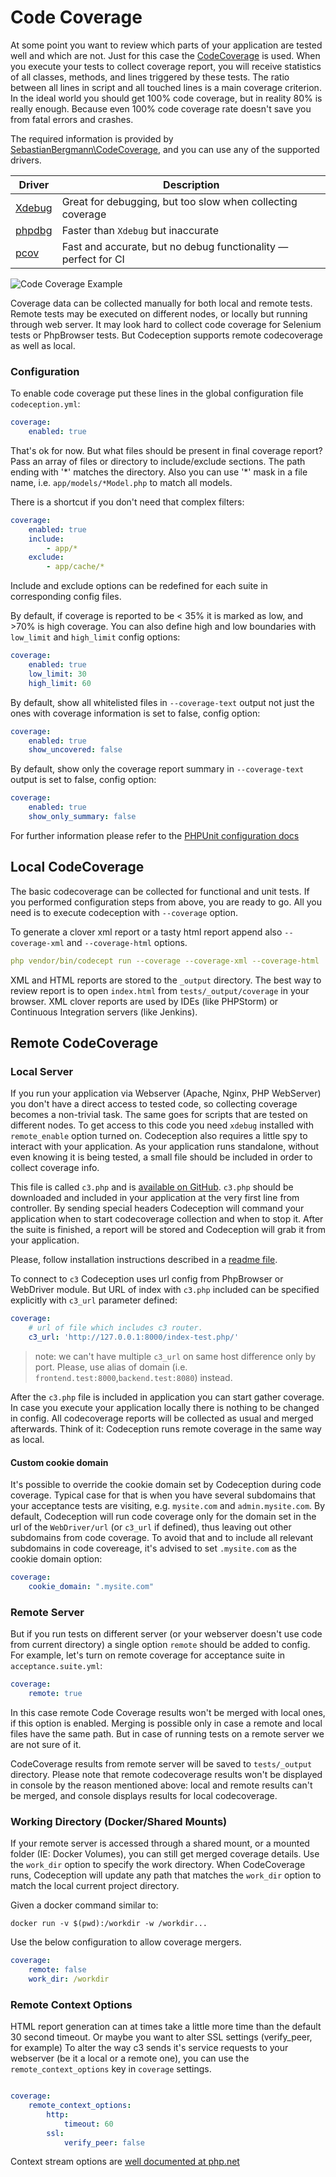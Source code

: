 # Code Coverage

At some point you want to review which parts of your application are tested well and which are not.
Just for this case the [CodeCoverage](https://en.wikipedia.org/wiki/Code_coverage) is used. When you execute your tests to collect coverage report,
you will receive statistics of all classes, methods, and lines triggered by these tests.
The ratio between all lines in script and all touched lines is a main coverage criterion. In the ideal world you should get 100% code coverage, but in reality 80% is really enough. Because even 100% code coverage rate doesn't save you from fatal errors and crashes.

The required information is provided by [SebastianBergmann\CodeCoverage](https://github.com/sebastianbergmann/php-code-coverage), and you can use any of the supported drivers.

| Driver | Description |
| --- | --- |
| [Xdebug](https://github.com/xdebug/xdebug) | Great for debugging, but too slow when collecting coverage |
| [phpdbg](https://www.php.net/manual/en/book.phpdbg.php) | Faster than `Xdebug` but inaccurate |
| [pcov](https://github.com/krakjoe/pcov) | Fast and accurate, but no debug functionality &mdash; perfect for CI |

![Code Coverage Example](https://codeception.com/images/coverage.png)

Coverage data can be collected manually for both local and remote tests. Remote tests may be executed on different nodes,
or locally but running through web server. It may look hard to collect code coverage for Selenium tests or PhpBrowser tests. But Codeception supports remote codecoverage as well as local.

### Configuration

To enable code coverage put these lines in the global configuration file `codeception.yml`:


```yaml
coverage:
    enabled: true
```

That's ok for now. But what files should be present in final coverage report?
Pass an array of files or directory to include/exclude sections. The path ending with '\*' matches the directory.
Also you can use '\*' mask in a file name, i.e. `app/models/*Model.php` to match all models.

There is a shortcut if you don't need that complex filters:


```yaml
coverage:
    enabled: true
    include:
        - app/*
    exclude:
        - app/cache/*
```
Include and exclude options can be redefined for each suite in corresponding config files.

By default, if coverage is reported to be < 35% it is marked as low, and >70% is high coverage.
You can also define high and low boundaries with `low_limit` and `high_limit` config options:


```yaml
coverage:
    enabled: true
    low_limit: 30
    high_limit: 60
```

By default, show all whitelisted files in `--coverage-text` output not just the ones with coverage information is set to false, config option:


```yaml
coverage:
    enabled: true
    show_uncovered: false
```

By default, show only the coverage report summary in `--coverage-text` output is set to false, config option:


```yaml
coverage:
    enabled: true
    show_only_summary: false
```

For further information please refer to the [PHPUnit configuration docs](https://phpunit.readthedocs.io/en/latest/configuration.html)

## Local CodeCoverage

The basic codecoverage can be collected for functional and unit tests.
If you performed configuration steps from above, you are ready to go.
All you need is to execute codeception with `--coverage` option.

To generate a clover xml report or a tasty html report append also `--coverage-xml` and `--coverage-html` options.


```yaml
php vendor/bin/codecept run --coverage --coverage-xml --coverage-html
```

XML and HTML reports are stored to the `_output` directory. The best way to review report is to open `index.html` from `tests/_output/coverage` in your browser.
XML clover reports are used by IDEs (like PHPStorm) or Continuous Integration servers (like Jenkins).

## Remote CodeCoverage

### Local Server

If you run your application via Webserver (Apache, Nginx, PHP WebServer) you don't have a direct access to tested code,
so collecting coverage becomes a non-trivial task. The same goes for scripts that are tested on different nodes.
To get access to this code you need `xdebug` installed with `remote_enable` option turned on.
Codeception also requires a little spy to interact with your application. As your application runs standalone,
without even knowing it is being tested, a small file should be included in order to collect coverage info.

This file is called `c3.php` and is [available on GitHub](https://github.com/Codeception/c3).
`c3.php` should be downloaded and included in your application at the very first line from controller.
By sending special headers Codeception will command your application when to start codecoverage collection and when to stop it.
After the suite is finished, a report will be stored and Codeception will grab it from your application.

Please, follow installation instructions described in a [readme file](https://github.com/Codeception/c3).

To connect to `c3` Codeception uses url config from PhpBrowser or WebDriver module.
But URL of index with `c3.php` included can be specified explicitly with `c3_url` parameter defined:


```yaml
coverage:
    # url of file which includes c3 router.
    c3_url: 'http://127.0.0.1:8000/index-test.php/'
```
> note: we can't have multiple `c3_url` on same host difference only by port. Please, use alias of domain 
(i.e. `frontend.test:8000`,`backend.test:8080`) instead.

After the `c3.php` file is included in application you can start gather coverage.
In case you execute your application locally there is nothing to be changed in config.
All codecoverage reports will be collected as usual and merged afterwards.
Think of it: Codeception runs remote coverage in the same way as local.

#### Custom cookie domain

It's possible to override the cookie domain set by Codeception during code coverage. Typical case for that is when you
have several subdomains that your acceptance tests are visiting, e.g. `mysite.com` and `admin.mysite.com`. By default,
Codeception will run code coverage only for the domain set in the url of the  `WebDriver/url` (or `c3_url` if defined),
thus leaving out other subdomains from code coverage. To avoid that and to include all relevant subdomains in code
covereage, it's advised to set `.mysite.com` as the cookie domain option:


```yaml
coverage:
    cookie_domain: ".mysite.com"
```

### Remote Server

But if you run tests on different server (or your webserver doesn't use code from current directory) a single option `remote` should be added to config.
For example, let's turn on remote coverage for acceptance suite in `acceptance.suite.yml`:


```yaml
coverage:
    remote: true
```

In this case remote Code Coverage results won't be merged with local ones, if this option is enabled.
Merging is possible only in case a remote and local files have the same path.
But in case of running tests on a remote server we are not sure of it.

CodeCoverage results from remote server will be saved to `tests/_output` directory. Please note that remote codecoverage results won't be displayed in console by the reason mentioned above: local and remote results can't be merged, and console displays results for local codecoverage.

### Working Directory (Docker/Shared Mounts)

If your remote server is accessed through a shared mount, or a mounted folder (IE: Docker Volumes), you can still get merged coverage details.
Use the `work_dir` option to specify the work directory. When CodeCoverage runs, Codeception will update any path that matches the `work_dir` option to match the local current project directory.

Given a docker command similar to:

```
docker run -v $(pwd):/workdir -w /workdir...
```

Use the below configuration to allow coverage mergers.

```yaml
coverage:
    remote: false
    work_dir: /workdir

```

### Remote Context Options

HTML report generation can at times take a little more time than the default 30 second timeout. Or maybe you want to alter SSL settings (verify_peer, for example)
To alter the way c3 sends it's service requests to your webserver (be it a local or a remote one), you can use the `remote_context_options` key in `coverage` settings.


```yaml

coverage:
    remote_context_options:
        http:
            timeout: 60
        ssl:
            verify_peer: false
```

Context stream options are [well documented at php.net](https://php.net/manual/en/context.php)
